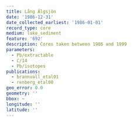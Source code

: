 ```yaml
---
title: Lång Älgsjön
date: '1986-12-31'
date_collected_earliest: '1986-01-01'
record_type: core
medium: lake_sediment
feature: '692'
description: Cores taken between 1986 and 1999
parameters:
  - Pb/extractable
  - C/14
  - Pb/isotopes
publications:
  - brannvall_etal01
  - renberg_etal00
geo_error: 0.0
geometry: ''
bbox: ~
longitude: ''
latitude: ''
---
```

